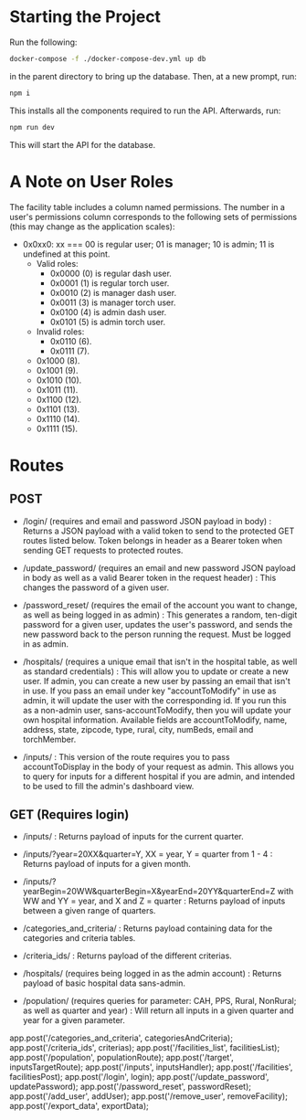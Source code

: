 # Starting the Project

Run the following:

```bash
docker-compose -f ./docker-compose-dev.yml up db
```

in the parent directory to bring up the database. Then, at a new prompt, run:

```bash
npm i
```

This installs all the components required to run the API. Afterwards, run:

```bash
npm run dev
```

This will start the API for the database.

# A Note on User Roles

The facility table includes a column named permissions. The number in a user's permissions column corresponds to the following sets of permissions (this may change as the application scales):

* 0x0xx0: xx === 00 is regular user; 01 is manager; 10 is admin; 11 is undefined at this point.
	* Valid roles:
		* 0x0000 (0) is regular dash user.
		* 0x0001 (1) is regular torch user.
		* 0x0010 (2) is manager dash user.
		* 0x0011 (3) is manager torch user.
		* 0x0100 (4) is admin dash user.
		* 0x0101 (5) is admin torch user.
	* Invalid roles:
		* 0x0110 (6).
		* 0x0111 (7).
    * 0x1000 (8).
    * 0x1001 (9).
    * 0x1010 (10).
    * 0x1011 (11).
    * 0x1100 (12).
    * 0x1101 (13).
    * 0x1110 (14).
    * 0x1111 (15).

# Routes

## POST

* /login/ (requires and email and password JSON payload in body) : Returns a JSON payload with a valid token to send to the protected GET routes listed below. Token belongs in header as a Bearer token when sending GET requests to protected routes.

* /update_password/ (requires an email and new password JSON payload in body as well as a valid Bearer token in the request header) : This changes the password of a given user.

* /password_reset/ (requires the email of the account you want to change, as well as being logged in as admin) : This generates a random, ten-digit password for a given user, updates the user's password, and sends the new password back to the person running the request. Must be logged in as admin.

* /hospitals/ (requires a unique email that isn't in the hospital table, as well as standard credentials) : This will allow you to update or create a new user. If admin, you can create a new user by passing an email that isn't in use. If you pass an email under key "accountToModify" in use as admin, it will update the user with the corresponding id. If you run this as a non-admin user, sans-accountToModify, then you will update your own hospital information. Available fields are accountToModify, name, address, state, zipcode, type, rural, city, numBeds, email and torchMember.

* /inputs/ : This version of the route requires you to pass accountToDisplay in the body of your request as admin. This allows you to query for inputs for a different hospital if you are admin, and intended to be used to fill the admin's dashboard view.

## GET (Requires login)

* /inputs/ : Returns payload of inputs for the current quarter.

* /inputs/?year=20XX&quarter=Y, XX = year, Y = quarter from 1 - 4 : Returns payload of inputs for a given month.

* /inputs/?yearBegin=20WW&quarterBegin=X&yearEnd=20YY&quarterEnd=Z with WW and YY = year, and X and Z = quarter : Returns payload of inputs between a given range of quarters.

* /categories_and_criteria/ : Returns payload containing data for the categories and criteria tables.

* /criteria_ids/ : Returns payload of the different criterias.

* /hospitals/ (requires being logged in as the admin account) : Returns payload of basic hospital data sans-admin.

* /population/ (requires queries for parameter: CAH, PPS, Rural, NonRural; as well as quarter and year) : Will return all inputs in a given quarter and year for a given parameter.

app.post('/categories_and_criteria', categoriesAndCriteria);
app.post('/criteria_ids', criterias);
app.post('/facilities_list', facilitiesList);
app.post('/population', populationRoute);
app.post('/target', inputsTargetRoute);
app.post('/inputs', inputsHandler);
app.post('/facilities', facilitiesPost);
app.post('/login', login);
app.post('/update_password', updatePassword);
app.post('/password_reset', passwordReset);
app.post('/add_user', addUser);
app.post('/remove_user', removeFacility);
app.post('/export_data', exportData);
